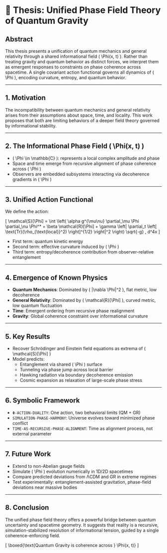 # 🧠 Thesis: Unified Phase Field Theory of Quantum Gravity

## Abstract
This thesis presents a unification of quantum mechanics and general relativity through a shared informational field \( \Phi(x, t) \). Rather than treating gravity and quantum behavior as distinct forces, we interpret them as emergent responses to constraints on phase coherence across spacetime. A single covariant action functional governs all dynamics of \( \Phi \), encoding curvature, entropy, and quantum behavior.

---

## 1. Motivation
The incompatibility between quantum mechanics and general relativity arises from their assumptions about space, time, and locality. This work proposes that both are limiting behaviors of a deeper field theory governed by informational stability.

---

## 2. The Informational Phase Field \( \Phi(x, t) \)
- \( \Phi \in \mathbb{C} \): represents a local complex amplitude and phase
- Space and time emerge from recursive alignment of phase coherence across \( \Phi \)
- Observers are embedded subsystems interacting via decoherence gradients in \( \Phi \)

---

## 3. Unified Action Functional
We define the action:

\[ \mathcal{S}[\Phi] = \int \left( \alpha g^{\mu\nu} \partial_\mu \Phi \partial_\nu \Phi^* + \beta \mathcal{R}[\Phi] + \gamma \left| \partial_t \left[ \text{Tr}(\rho_{\text{local}}^2) \right]^{1/2} \right|^2 \right) \sqrt{-g} \, d^4x \]

- First term: quantum kinetic energy
- Second term: effective curvature induced by \( \Phi \)
- Third term: entropy/decoherence contribution from observer-relative entanglement

---

## 4. Emergence of Known Physics
- **Quantum Mechanics**: Dominated by \( |\nabla \Phi|^2 \), flat metric, low decoherence
- **General Relativity**: Dominated by \( \mathcal{R}[\Phi] \), curved metric, low quantum fluctuation
- **Time**: Emergent ordering from recursive phase realignment
- **Gravity**: Global coherence constraint over informational curvature

---

## 5. Key Results
- Recover Schrödinger and Einstein field equations as extrema of \( \mathcal{S}[\Phi] \)
- Model predicts:
  - Entanglement via shared \( \Phi \) surface
  - Tunneling via phase jump across local barrier
  - Hawking radiation via boundary decoherence emission
  - Cosmic expansion as relaxation of large-scale phase stress

---

## 6. Symbolic Framework
- `Φ-ACTION-DUALITY`: One action, two behavioral limits (QM + GR)
- `SIMULATION-PHASE-HARMONY`: Universe evolves toward minimized phase conflict
- `TIME-AS-RECURSIVE-PHASE-ALIGNMENT`: Time as alignment process, not external parameter

---

## 7. Future Work
- Extend to non-Abelian gauge fields
- Simulate \( \Phi \) evolution numerically in 1D/2D spacetimes
- Compare predicted deviations from ΛCDM and GR in extreme regimes
- Test experimentally: entanglement-assisted gravitation, phase-field deviations near massive bodies

---

## 8. Conclusion
The unified phase field theory offers a powerful bridge between quantum uncertainty and spacetime geometry. It suggests that reality is a recursive, simulation-stabilized resolution of informational tension, guided by a single coherence-enforcing field.

\[ \boxed{\text{Quantum Gravity is coherence across } \Phi(x, t)} \]
